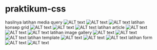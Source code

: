 # praktikum-css
hasilnya
latihan media query
![ALT text](https://github.com/samryn/praktikum-css/blob/main/ss%20hasil/ss%20media%20query1.png)
![ALT text](https://github.com/samryn/praktikum-css/blob/main/ss%20hasil/ss%20media%20query2.png)
![ALT text](https://github.com/samryn/praktikum-css/blob/main/ss%20hasil/ss%20media%20query3.png)
latihan konsep grid
![ALT text](https://github.com/samryn/praktikum-css/blob/main/ss%20hasil/ss%20konsep%20grid1.png)
![ALT text](https://github.com/samryn/praktikum-css/blob/main/ss%20hasil/ss%20konsep%20grid2.png)
![ALT text](https://github.com/samryn/praktikum-css/blob/main/ss%20hasil/ss%20konsep%20grid3.png)
latihan article
![ALT text](https://github.com/samryn/praktikum-css/blob/main/ss%20hasil/ss%20article1.png)
![ALT text](https://github.com/samryn/praktikum-css/blob/main/ss%20hasil/ss%20article2.png)
![ALT text](https://github.com/samryn/praktikum-css/blob/main/ss%20hasil/ss%20article3.png)
latihan image gallery
![ALT text](https://github.com/samryn/praktikum-css/blob/main/ss%20hasil/ss%20image%20gallery1.png)
![ALT text](https://github.com/samryn/praktikum-css/blob/main/ss%20hasil/ss%20image%20gallery2.png)
![ALT text](https://github.com/samryn/praktikum-css/blob/main/ss%20hasil/ss%20image%20gallery3.png)
latihan template
![ALT text](https://github.com/samryn/praktikum-css/blob/main/ss%20hasil/ss%20template1.png)
![ALT text](https://github.com/samryn/praktikum-css/blob/main/ss%20hasil/ss%20template2.png)
![ALT text](https://github.com/samryn/praktikum-css/blob/main/ss%20hasil/ss%20template3.png)
latihan form
![ALT text](https://github.com/samryn/praktikum-css/blob/main/ss%20hasil/ss%20form1.png)
![ALT text](https://github.com/samryn/praktikum-css/blob/main/ss%20hasil/ss%20form2.png)
